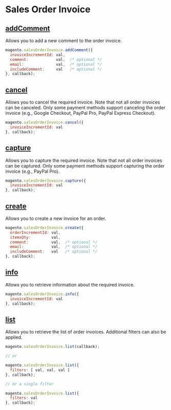 # Sales Order Invoice

## [addComment](http://www.magentocommerce.com/api/soap/sales/salesOrderInvoice/sales_order_invoice.addComment.html)

Allows you to add a new comment to the order invoice.

```js
magento.salesOrderInvoice.addComment({
  invoiceIncrementId: val,
  comment:            val,  /* optional */
  email:              val,  /* optional */
  includeComment:     val   /* optional */
}, callback);
```

## [cancel](http://www.magentocommerce.com/api/soap/sales/salesOrderInvoice/sales_order_invoice.cancel.html)

Allows you to cancel the required invoice.
Note that not all order invoices can be canceled.
Only some payment methods support canceling the order invoice (e.g., Google Checkout, PayPal Pro, PayPal Express Checkout).

```js
magento.salesOrderInvoice.cancel({
  invoiceIncrementId: val
}, callback);
```

## [capture](http://www.magentocommerce.com/api/soap/sales/salesOrderInvoice/sales_order_invoice.capture.html)

Allows you to capture the required invoice.
Note that not all order invoices can be captured.
Only some payment methods support capturing the order invoice (e.g., PayPal Pro).

```js
magento.salesOrderInvoice.capture({
  invoiceIncrementId: val
}, callback);
```

## [create](http://www.magentocommerce.com/api/soap/sales/salesOrderInvoice/sales_order_invoice.create.html)

Allows you to create a new invoice for an order.

```js
magento.salesOrderInvoice.create({
  orderIncrementId: val,
  itemsQty:         val,
  comment:          val,  /* optional */
  email:            val,  /* optional */
  includeComment:   val   /* optional */
}, callback);
```

## [info](http://www.magentocommerce.com/api/soap/sales/salesOrderInvoice/sales_order_invoice.info.html)

Allows you to retrieve information about the required invoice.

```js
magento.salesOrderInvoice.info({
  invoiceIncrementId: val
}, callback);
```

## [list](http://www.magentocommerce.com/api/soap/sales/salesOrderInvoice/sales_order_invoice.list.html)

Allows you to retrieve the list of order invoices. Additional filters can also be applied.

```js
magento.salesOrderInvoice.list(callback);

// or 

magento.salesOrderInvoice.list({
  filters: [ val, val, val ]
}, callback);

// or a single filter

magento.salesOrderInvoice.list({
  filters: val
}, callback);
```